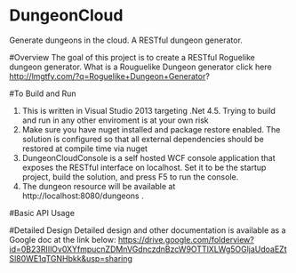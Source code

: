 # DungeonCloud
Generate dungeons in the cloud.  A RESTful dungeon generator.

#Overview
The goal of this project is to create a RESTful Roguelike dungeon generator. What is a Rouguelike Dungeon generator click here http://lmgtfy.com/?q=Roguelike+Dungeon+Generator?  

#To Build and Run
1. This is written in Visual Studio 2013 targeting .Net 4.5.  Trying to build and run in any other enviroment is at your own risk
2. Make sure you have nuget installed and package restore enabled.  The solution is configured so that all external dependencies should be restored at compile time via nuget
3. DungeonCloudConsole is a self hosted WCF console application that exposes the RESTful interface on localhost.  Set it to be the startup project, build the solution, and press F5 to run the console.
4. The dungeon resource will be available at http://localhost:8080/dungeons .

#Basic API Usage 

#Detailed Design
Detailed design and other documentation is available as a Google doc at the link below: https://drive.google.com/folderview?id=0B23RIIlOv0XYfmpucnZDMnVGdnczdnBzcW9OTTlXLWg5OGljaUdoaEZtSl80WE1qTGNHbkk&usp=sharing

